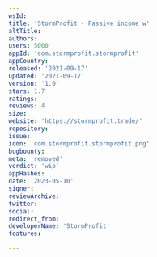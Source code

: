 ```yaml
---
wsId: 
title: 'StormProfit - Passive income w'
altTitle: 
authors: 
users: 5000
appId: 'com.stormprofit.stormprofit'
appCountry: 
released: '2021-09-17'
updated: '2021-09-17'
version: '1.0'
stars: 1.7
ratings: 
reviews: 4
size: 
website: 'https://stormprofit.trade/'
repository: 
issue: 
icon: 'com.stormprofit.stormprofit.png'
bugbounty: 
meta: 'removed'
verdict: 'wip'
appHashes: 
date: '2023-05-10'
signer: 
reviewArchive: 
twitter: 
social: 
redirect_from: 
developerName: 'StormProfit'
features: 

---
```


